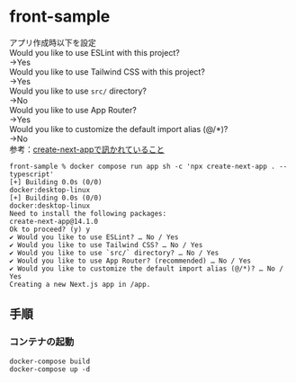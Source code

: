 # front-sample
アプリ作成時以下を設定<br>
Would you like to use ESLint with this project?<br>
→Yes<br>
Would you like to use Tailwind CSS with this project?<br>
→Yes<br>
Would you like to use `src/` directory?<br>
→No<br>
Would you like to use App Router?<br>
→Yes<br>
Would you like to customize the default import alias (@/*)?<br>
→No<br>
参考：[create-next-appで訊かれていること](https://zenn.dev/ikkik/articles/51d97ff70bd0da#%E2%9C%94-would-you-like-to-customize-the-default-import-alias%3F)
```
front-sample % docker compose run app sh -c 'npx create-next-app . --typescript'
[+] Building 0.0s (0/0)                                                                                                               docker:desktop-linux
[+] Building 0.0s (0/0)                                                                                                               docker:desktop-linux
Need to install the following packages:
create-next-app@14.1.0
Ok to proceed? (y) y
✔ Would you like to use ESLint? … No / Yes
✔ Would you like to use Tailwind CSS? … No / Yes
✔ Would you like to use `src/` directory? … No / Yes
✔ Would you like to use App Router? (recommended) … No / Yes
✔ Would you like to customize the default import alias (@/*)? … No / Yes
Creating a new Next.js app in /app.
```

## 手順

### コンテナの起動

```
docker-compose build
docker-compose up -d
```
